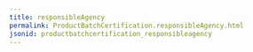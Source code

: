 ```yaml
---
title: responsibleAgency
permalink: ProductBatchCertification.responsibleAgency.html
jsonid: productbatchcertification_responsibleagency
---
```

